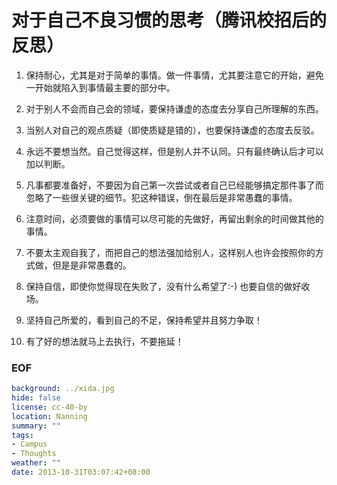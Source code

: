 对于自己不良习惯的思考（腾讯校招后的反思）
=======================

1. 保持耐心，尤其是对于简单的事情。做一件事情，尤其要注意它的开始，避免一开始就陷入到事情最主要的部分中。

2. 对于别人不会而自己会的领域，要保持谦虚的态度去分享自己所理解的东西。

3. 当别人对自己的观点质疑（即使质疑是错的），也要保持谦虚的态度去反驳。

4. 永远不要想当然。自己觉得这样，但是别人并不认同。只有最终确认后才可以加以判断。

5. 凡事都要准备好，不要因为自己第一次尝试或者自己已经能够搞定那件事了而忽略了一些很关键的细节。犯这种错误，倒在最后是非常愚蠢的事情。

6. 注意时间，必须要做的事情可以尽可能的先做好，再留出剩余的时间做其他的事情。

7. 不要太主观自我了，而把自己的想法强加给别人，这样别人也许会按照你的方式做，但是是非常愚蠢的。

8. 保持自信，即使你觉得现在失败了，没有什么希望了:-) 也要自信的做好收场。

9. 坚持自己所爱的，看到自己的不足，保持希望并且努力争取！

10. 有了好的想法就马上去执行，不要拖延！

### EOF
```yaml
background: ../xida.jpg
hide: false
license: cc-40-by
location: Nanning
summary: ""
tags:
- Campus
- Thoughts
weather: ""
date: 2013-10-31T03:07:42+08:00
```
